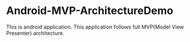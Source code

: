 # Android-MVP-ArchitectureDemo
This is android application. This application follows full MVP(Model View Presenter) architecture.
